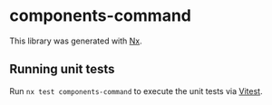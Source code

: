 # components-command

This library was generated with [Nx](https://nx.dev).

## Running unit tests

Run `nx test components-command` to execute the unit tests via [Vitest](https://vitest.dev/).
